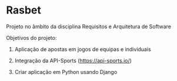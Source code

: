# Rasbet

Projeto no âmbito da disciplina Requisitos e Arquitetura de Software

Objetivos do projeto:

  1. Aplicação de apostas em jogos de equipas e individuais
  
  2. Integração da API-Sports (https://api-sports.io/)
  
  3. Criar aplicação em Python usando Django
